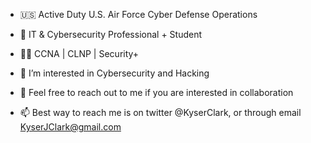 - :us: Active Duty U.S. Air Force Cyber Defense Operations
- 💼 IT & Cybersecurity Professional + Student
- 👨‍🎓 CCNA | CLNP | Security+

- 👀 I’m interested in Cybersecurity and Hacking
- 💞️ Feel free to reach out to me if you are interested in collaboration
- 📫 Best way to reach me is on twitter @KyserClark, or through email KyserJClark@gmail.com

<!---
KyserClark/KyserClark is a ✨ special ✨ repository because its `README.md` (this file) appears on your GitHub profile.
You can click the Preview link to take a look at your changes.
--->
